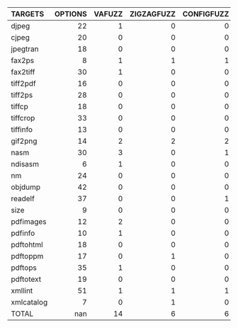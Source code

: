 | TARGETS    |   OPTIONS |   VAFUZZ |   ZIGZAGFUZZ |   CONFIGFUZZ |   AFL++ARGV |
|:-----------|----------:|---------:|-------------:|-------------:|------------:|
| djpeg      |        22 |        1 |            0 |            0 |           0 |
| cjpeg      |        20 |        0 |            0 |            0 |           0 |
| jpegtran   |        18 |        0 |            0 |            0 |           0 |
| fax2ps     |         8 |        1 |            1 |            1 |           0 |
| fax2tiff   |        30 |        1 |            0 |            0 |           0 |
| tiff2pdf   |        16 |        0 |            0 |            0 |           0 |
| tiff2ps    |        28 |        0 |            0 |            0 |           0 |
| tiffcp     |        18 |        0 |            0 |            0 |           0 |
| tiffcrop   |        33 |        0 |            0 |            0 |           0 |
| tiffinfo   |        13 |        0 |            0 |            0 |           0 |
| gif2png    |        14 |        2 |            2 |            2 |           2 |
| nasm       |        30 |        3 |            0 |            1 |           1 |
| ndisasm    |         6 |        1 |            0 |            0 |           0 |
| nm         |        24 |        0 |            0 |            0 |           0 |
| objdump    |        42 |        0 |            0 |            0 |           0 |
| readelf    |        37 |        0 |            0 |            1 |           0 |
| size       |         9 |        0 |            0 |            0 |           0 |
| pdfimages  |        12 |        2 |            0 |            0 |           0 |
| pdfinfo    |        10 |        1 |            0 |            0 |           0 |
| pdftohtml  |        18 |        0 |            0 |            0 |           0 |
| pdftoppm   |        17 |        0 |            1 |            0 |           0 |
| pdftops    |        35 |        1 |            0 |            0 |           0 |
| pdftotext  |        19 |        0 |            0 |            0 |           0 |
| xmllint    |        51 |        1 |            1 |            1 |           0 |
| xmlcatalog |         7 |        0 |            1 |            0 |           0 |
| TOTAL      |       nan |       14 |            6 |            6 |           3 |